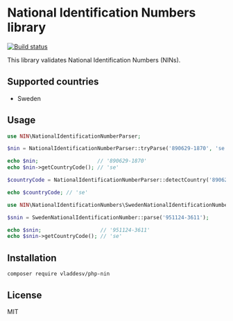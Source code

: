 # National Identification Numbers library
[![Build status](https://travis-ci.org/vladdeSV/php-nin.png?branch=master)](https://travis-ci.org/vladdeSV/php-nin) 

This library validates National Identification Numbers (NINs).

## Supported countries
* Sweden


## Usage

```php
use NIN\NationalIdentificationNumberParser;

$nin = NationalIdentificationNumberParser::tryParse('890629-1870', 'se');

echo $nin;                   // '890629-1870'
echo $nin->getCountryCode(); // 'se'
```


```php
$countryCode = NationalIdentificationNumberParser::detectCountry('890629-1870'); // valid swedish personal identity number

echo $countryCode; // 'se'
```

```php
use NIN\NationalIdentificationNumbers\SwedenNationalIdentificationNumber;

$snin = SwedenNationalIdentificationNumber::parse('951124-3611');

echo $snin;                   // '951124-3611'
echo $snin->getCountryCode(); // 'se'
```

## Installation

```
composer require vladdesv/php-nin
```

## License
MIT
